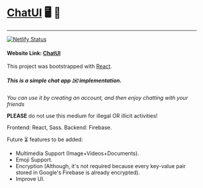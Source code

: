 # [ChatUI](https://chatui.netlify.com) 	:desktop_computer: 	:incoming_envelope: 
---------------------------------
[![Netlify Status](https://api.netlify.com/api/v1/badges/9e2d536d-1619-40a0-8ded-33e714fe46f9/deploy-status)](https://app.netlify.com/sites/chatui/deploys)

#### Website Link: [ChatUI](https://chatui.netlify.com)

This project was bootstrapped with [React](https://github.com/facebook/create-react-app).

##### This is a **simple chat app :envelope: implementation**.

*You can use it by creating an account, and then enjoy chatting with your friends*

**PLEASE** do not use this medium for illegal OR illicit activities! 

Frontend: React, Sass.
Backend: Firebase.

Future :hourglass_flowing_sand: features to be added:

- Multimedia Support (Image+Videos+Documents).
- Emoji Support.
- Encryption (Although, it's not required because every key-value pair stored in Google's Firebase is already encrypted).
- Improve UI.
